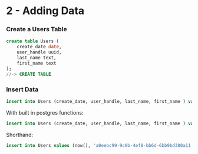 # 2 - Adding Data

### Create a Users Table
```sql
create table Users (
    create_date date,
    user_handle uuid,
    last_name text,
    first_name text
);
//-> CREATE TABLE
```

### Insert Data
```sql
insert into Users (create_date, user_handle, last_name, first_name ) values ('2018-06-06', 'a0eebc99-9c0b-4ef8-bb6d-6bb9bd380a11', 'clark', 'tyler');
```

With built in postgres functions: 
```sql
insert into Users (create_date, user_handle, last_name, first_name ) values (now(), 'a0eebc99-9c0b-4ef8-bb6d-6bb9bd380a11', 'johnson', 'patrick');
```

Shorthand:
```sql
insert into Users values (now(), 'a0eebc99-9c0b-4ef8-bb6d-6bb9bd380a11', 'jones', 'zac');
```



